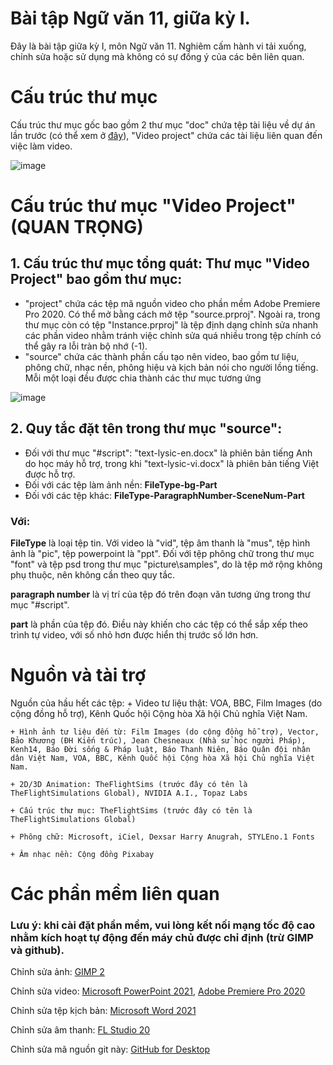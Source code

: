 # Bài tập Ngữ văn 11, giữa kỳ I.
Đây là bài tập giữa kỳ I, môn Ngữ văn 11. Nghiêm cấm hành vi tải xuống, chỉnh sửa hoặc sử dụng mà không có sự đồng ý của các bên liên quan.

# Cấu trúc thư mục

Cấu trúc thư mục gốc bao gồm 2 thư mục "doc" chứa tệp tài liệu về dự án lần trước (có thể xem ở [đây](https://drive.google.com/drive/folders/1nhZt4XnF6knhiakI_BPvZwZYS6g6yr2W?usp=sharing)), "Video project" chứa các tài liệu liên quan đến việc làm video.

![image](https://user-images.githubusercontent.com/115929530/196038126-bbfa6ee9-949a-432a-94e0-405aa44efdb6.png)


# Cấu trúc thư mục "Video Project" (QUAN TRỌNG)

## 1. Cấu trúc thư mục tổng quát: Thư mục "Video Project" bao gồm thư mục:
  + "project" chứa các tệp mã nguồn video cho phần mềm Adobe Premiere Pro 2020. Có thể mở bằng cách mở tệp "source.prproj". Ngoài ra, trong thư mục còn có tệp "Instance.prproj" là tệp định dạng chỉnh sửa nhanh các phần video nhằm tránh việc chỉnh sửa quá nhiều trong tệp chính có thể gây ra lỗi tràn bộ nhớ (-1).
  + "source" chứa các thành phần cấu tạo nên video, bao gồm tư liệu, phông chữ, nhạc nền, phông hiệu và kịch bản nói cho người lồng tiếng. Mỗi một loại đều được chia thành các thư mục tương ứng

![image](https://user-images.githubusercontent.com/115929530/196038293-5bd1839b-840c-498d-a254-3d4702c346c3.png)


## 2. Quy tắc đặt tên trong thư mục "source":
  + Đối với thư mục "#script": "text-lysic-en.docx" là phiên bản tiếng Anh do học máy hỗ trợ, trong khi "text-lysic-vi.docx" là phiên bản tiếng Việt được hỗ trợ.
  + Đối với các tệp làm ảnh nền: **FileType-bg-Part**
  + Đối với các tệp khác: **FileType-ParagraphNumber-SceneNum-Part**
### 	Với:
**FileType** là loại tệp tin. Với video là "vid", tệp âm thanh là "mus", tệp hình ảnh là "pic", tệp powerpoint là "ppt". Đối với tệp phông chữ trong thư mục "font" và tệp psd trong thư mục "picture\samples", do là tệp mở rộng không phụ thuộc, nên không cần theo quy tắc.
  
**paragraph number** là vị trí của tệp đó trên đoạn văn tương ứng trong thư mục "#script". 

**part** là phần của tệp đó. Điều này khiến cho các tệp có thể sắp xếp theo trình tự video, với số nhỏ hơn được hiển thị trước số lớn hơn.

# Nguồn và tài trợ

Nguồn của hầu hết các tệp:
	+ Video tư liệu thật: VOA, BBC, Film Images (do cộng đồng hỗ trợ), Kênh Quốc hội Cộng hòa Xã hội Chủ nghĩa Việt Nam.

	+ Hình ảnh tư liệu đến từ: Film Images (do cộng đồng hỗ trợ), Vector, Bảo Khương (ĐH Kiến trúc), Jean Chesneaux (Nhà sử học người Pháp), Kenh14, Báo Đời sống & Pháp luật, Báo Thanh Niên, Báo Quân đội nhân dân Việt Nam, VOA, BBC, Kênh Quốc hội Cộng hòa Xã hội Chủ nghĩa Việt Nam.

	+ 2D/3D Animation: TheFlightSims (trước đây có tên là TheFlightSimulations Global), NVIDIA A.I., Topaz Labs
	
	+ Cấu trúc thư mục: TheFlightSims (trước đây có tên là TheFlightSimulations Global)
	
	+ Phông chữ: Microsoft, iCiel, Dexsar Harry Anugrah, STYLEno.1 Fonts
	
	+ Âm nhạc nền: Cộng đồng Pixabay

# Các phần mềm liên quan
	
### Lưu ý: khi cài đặt phần mềm, vui lòng kết nối mạng tốc độ cao nhằm kích hoạt tự động đến máy chủ được chỉ định (trừ GIMP và github).
	
Chỉnh sửa ảnh: [GIMP 2](https://download.gimp.org/gimp/v2.10/windows/gimp-2.10.32-setup-1.exe)

Chỉnh sửa video: [Microsoft PowerPoint 2021](https://drive.google.com/drive/folders/1EFyBoifVgVv8Owg2EYZCqYfBJWC3zzI5?usp=sharing), [Adobe Premiere Pro 2020](https://drive.google.com/file/d/1I2NO9CuQqrqF7pe5lcPEY58HMjS4gTer/view?usp=sharing)

Chỉnh sửa tệp kịch bản: [Microsoft Word 2021](https://drive.google.com/drive/folders/1EFyBoifVgVv8Owg2EYZCqYfBJWC3zzI5?usp=sharing)

Chỉnh sửa âm thanh: [FL Studio 20](https://drive.google.com/file/d/1WdbQydkr6raFDuygwHyxBm9fU3VzlWt_/view?usp=sharing)

Chỉnh sửa mã nguồn git này: [GitHub for Desktop](https://central.github.com/deployments/desktop/desktop/latest/win32?format=msi)
